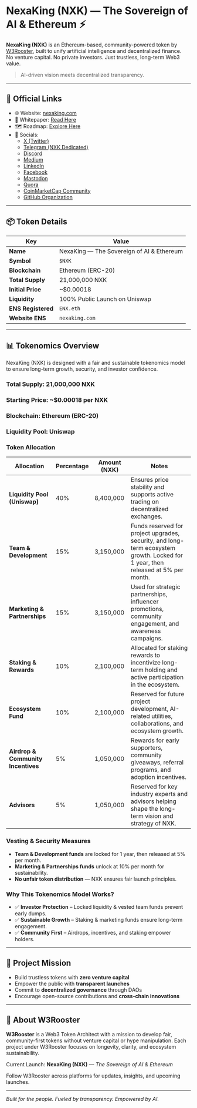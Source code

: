 # NexaKing (NXK) — The Sovereign of AI & Ethereum ⚡

**NexaKing (NXK)** is an Ethereum-based, community-powered token by [W3Rooster](https://github.com/W3Rooster), built to unify artificial intelligence and decentralized finance.  
No venture capital. No private investors. Just trustless, long-term Web3 value.

> AI-driven vision meets decentralized transparency.

---

## 🔗 Official Links

- 🌐 Website: [nexaking.com](https://nexaking.com)
- 📄 Whitepaper: [Read Here](https://nexaking.com/whitepaper/)
- 🗺️ Roadmap: [Explore Here](https://nexaking.com/roadmap/)
- 📢 Socials:
  - [X (Twitter)](https://x.com/W3Rooster)
  - [Telegram (NXK Dedicated)](https://t.me/NexaKingPortal)
  - [Discord](https://discord.gg/yourlink)
  - [Medium](https://medium.com/@w3rooster)
  - [LinkedIn](https://www.linkedin.com/company/w3rooster)
  - [Facebook](https://www.facebook.com/W3Rooster)
  - [Mastodon](https://mastodon.social/@W3Rooster)
  - [Quora](https://www.quora.com/profile/W3Rooster)
  - [CoinMarketCap Community](https://coinmarketcap.com/community/profile/W3Rooster/)
  - [GitHub Organization](https://github.com/W3Rooster)

---

## 📦 Token Details

| Key             | Value                              |
|-----------------|------------------------------------|
| **Name**        | NexaKing — The Sovereign of AI & Ethereum |
| **Symbol**      | `$NXK`                             |
| **Blockchain**  | Ethereum (ERC-20)                  |
| **Total Supply**| 21,000,000 NXK                     |
| **Initial Price**| ~$0.00018                         |
| **Liquidity**   | 100% Public Launch on Uniswap      |
| **ENS Registered**| `ENX.eth`                        |
| **Website ENS** | `nexaking.com`                     |

---

## 📊 Tokenomics Overview

NexaKing (NXK) is designed with a fair and sustainable tokenomics model to ensure long-term growth, security, and investor confidence.

### Total Supply: 21,000,000 NXK

### Starting Price: ~$0.00018 per NXK

### Blockchain: Ethereum (ERC-20)

### Liquidity Pool: Uniswap

### Token Allocation

| Allocation                   | Percentage | Amount (NXK) | Notes                                                                 |
|------------------------------|------------|--------------|-----------------------------------------------------------------------|
| **Liquidity Pool (Uniswap)** | 40%        | 8,400,000    | Ensures price stability and supports active trading on decentralized exchanges. |
| **Team & Development**       | 15%        | 3,150,000    | Funds reserved for project upgrades, security, and long-term ecosystem growth. Locked for 1 year, then released at 5% per month. |
| **Marketing & Partnerships** | 15%        | 3,150,000    | Used for strategic partnerships, influencer promotions, community engagement, and awareness campaigns. |
| **Staking & Rewards**        | 10%        | 2,100,000    | Allocated for staking rewards to incentivize long-term holding and active participation in the ecosystem. |
| **Ecosystem Fund**           | 10%        | 2,100,000    | Reserved for future project development, AI-related utilities, collaborations, and ecosystem growth. |
| **Airdrop & Community Incentives** | 5%   | 1,050,000    | Rewards for early supporters, community giveaways, referral programs, and adoption incentives. |
| **Advisors**                 | 5%         | 1,050,000    | Reserved for key industry experts and advisors helping shape the long-term vision and strategy of NXK. |

### Vesting & Security Measures

- **Team & Development funds** are locked for 1 year, then released at 5% per month.
- **Marketing & Partnerships funds** unlock at 10% per month for sustainability.
- **No unfair token distribution** — NXK ensures fair launch principles.

### Why This Tokenomics Model Works?

- ✅ **Investor Protection** – Locked liquidity & vested team funds prevent early dumps.
- ✅ **Sustainable Growth** – Staking & marketing funds ensure long-term engagement.
- ✅ **Community First** – Airdrops, incentives, and staking empower holders.

---

## 🎯 Project Mission

- Build trustless tokens with **zero venture capital**
- Empower the public with **transparent launches**
- Commit to **decentralized governance** through DAOs
- Encourage open-source contributions and **cross-chain innovations**

---

## 🧠 About W3Rooster

**W3Rooster** is a Web3 Token Architect with a mission to develop fair, community-first tokens without venture capital or hype manipulation. Each project under W3Rooster focuses on longevity, clarity, and ecosystem sustainability.

Current Launch: **NexaKing (NXK)** — *The Sovereign of AI & Ethereum*

Follow W3Rooster across platforms for updates, insights, and upcoming launches.

---

*Built for the people. Fueled by transparency. Empowered by AI.*
